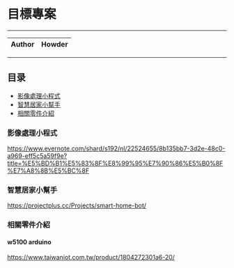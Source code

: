 目標專案
===========================

****
	
|Author|Howder|
|---|---


****
## 目录
* [影像處理小程式](#影像處理小程式)
* [智慧居家小幫手](#智慧居家小幫手)
* [相關零件介紹](#相關零件介紹)


### 影像處理小程式
https://www.evernote.com/shard/s192/nl/22524655/8b135bb7-3d2e-48c0-a969-eff5c5a59f9e?title=%E5%BD%B1%E5%83%8F%E8%99%95%E7%90%86%E5%B0%8F%E7%A8%8B%E5%BC%8F


### 智慧居家小幫手
https://projectplus.cc/Projects/smart-home-bot/


### 相關零件介紹
#### w5100 arduino
https://www.taiwaniot.com.tw/product/1804272301a6-20/





